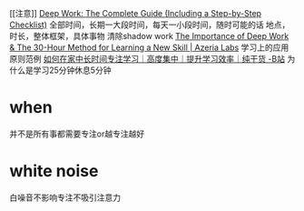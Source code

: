 [[注意]]
[Deep Work: The Complete Guide (Including a Step-by-Step Checklist)](https://blog.doist.com/deep-work/)
	全部时间，长期一大段时间，每天一小段时间，随时可能的话
	地点，时长，整体框架，具体事物
	清除shadow work
[The Importance of Deep Work & The 30-Hour Method for Learning a New Skill | Azeria Labs](https://azeria-labs.com/the-importance-of-deep-work-the-30-hour-method-for-learning-a-new-skill/)
	学习上的应用
	原则范例
[如何在家中长时间专注学习｜高度集中｜提升学习效率｜纯干货 -B站](https://www.bilibili.com/video/BV1j64y1u7fG)
	为什么是学习25分钟休息5分钟	
# when
并不是所有事都需要专注or越专注越好
# white noise
白噪音不影响专注不吸引注意力